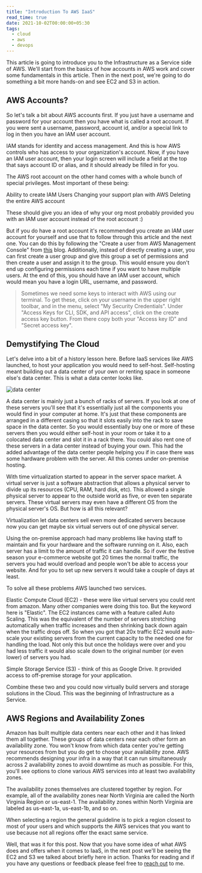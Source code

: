 ```yaml
---
title: "Introduction To AWS IaaS"
read_time: true
date: 2021-10-02T00:00:00+05:30
tags:
  - cloud
  - aws
  - devops
---
```


This article is going to introduce you to the Infrastructure as a Service side of AWS. We'll start from the basics of how accounts in AWS work and cover some fundamentals in this article. Then in the next post, we're going to do something a bit more hands-on and see EC2 and S3 in action. 

## AWS Accounts? 

So let's talk a bit about AWS accounts first. If you just have a username and password for your account then you have what is called a root account. If you were sent a username, password, account id, and/or a special link to log in then you have an IAM user account. 

IAM stands for identity and access management. And this is how AWS controls who has access to your organization's account. Now, if you have an IAM user account, then your login screen will include a field at the top that says account ID or alias, and it should already be filled in for you. 

The AWS root account on the other hand comes with a whole bunch of special privileges. Most important of these being:

Ability to create IAM Users
Changing your support plan with AWS
Deleting the entire AWS account

These should give you an idea of why your org most probably provided you with an IAM user account instead of the root account :)

But if you do have a root account it's recommended you create an IAM user account for yourself and use that to follow through this article and the next one. You can do this by following the "Create a user from AWS Management Console" from [this](https://searchcloudcomputing.techtarget.com/tutorial/Step-by-step-guide-on-how-to-create-an-IAM-user-in-AWS) blog. Additionally, instead of directly creating a user, you can first create a user group and give this group a set of permissions and then create a user and assign it to the group. This would ensure you don't end up configuring permissions each time if you want to have multiple users. At the end of this, you should have an IAM user account, which would mean you have a login URL, username, and password. 

> Sometimes we need some keys to interact with AWS using our terminal. To get these, click on your username in the upper right toolbar, and in the menu, select "My Security Credentials". Under "Access Keys for CLI, SDK, and API access", click on the create access key button. From there copy both your "Access key ID" and "Secret access key". 


## Demystifying The Cloud

Let's delve into a bit of a history lesson here. Before IaaS services like AWS launched, to host your application you would need to self-host. Self-hosting meant building out a data center of your own or renting space in someone else's data center. This is what a data center looks like.

![data center](/2021-10-02-1.jpeg)

A data center is mainly just a bunch of racks of servers. If you look at one of these servers you'll see that it's essentially just all the components you would find in your computer at home. It's just that these components are arranged in a different casing so that it slots easily into the rack to save space in the data center. So you would essentially buy one or more of these servers then you would either self-host in your room or take it to a colocated data center and slot it in a rack there. You could also rent one of these servers in a data center instead of buying your own. This had the added advantage of the data center people helping you if in case there was some hardware problem with the server. All this comes under on-premise hosting. 

With time virtualization started to appear in the server space market. A virtual server is just a software abstraction that allows a physical server to divide up its resources (CPU, RAM, hard disk, etc). This allowed a single physical server to appear to the outside world as five, or even ten separate servers. These virtual servers may even have a different OS from the physical server's OS. But how is all this relevant? 

Virtualization let data centers sell even more dedicated servers because now you can get maybe six virtual servers out of one physical server.

Using the on-premise approach had many problems like having staff to maintain and fix your hardware and the software running on it. Also, each server has a limit to the amount of traffic it can handle. So if over the festive season your e-commerce website got 20 times the normal traffic, the servers you had would overload and people won't be able to access your website. And for you to set up new servers it would take a couple of days at least. 

To solve all these problems AWS launched two services.

Elastic Compute Cloud (EC2) - these were like virtual servers you could rent from amazon. Many other companies were doing this too. But the keyword here is "Elastic". The EC2 instances came with a feature called Auto Scaling. This was the equivalent of the number of servers stretching automatically when traffic increases and then shrinking back down again when the traffic drops off. So when you got that 20x traffic EC2 would auto-scale your existing servers from the current capacity to the needed one for handling the load. Not only this but once the holidays were over and you had less traffic it would also scale down to the original number (or even lower) of servers you had. 

Simple Storage Service (S3) - think of this as Google Drive. It provided access to off-premise storage for your application.

Combine these two and you could now virtually build servers and storage solutions in the Cloud. This was the beginning of Infrastructure as a Service. 

## AWS Regions and Availability Zones 

Amazon has built multiple data centers near each other and it has linked them all together. These groups of data centers near each other form an availability zone. You won't know from which data center you're getting your resources from but you do get to choose your availability zone. AWS recommends designing your infra in a way that it can run simultaneously across 2 availability zones to avoid downtime as much as possible. For this, you'll see options to clone various AWS services into at least two availability zones. 

The availability zones themselves are clustered together by region. For example, all of the availability zones near North Virginia are called the North Virginia Region or us-east-1. The availability zones within North Virginia are labeled as us-east-1a, us-east-1b, and so on. 

When selecting a region the general guideline is to pick a region closest to most of your users and which supports the AWS services that you want to use because not all regions offer the exact same service.


Well, that was it for this post. Now that you have some idea of what AWS does and offers when it comes to IaaS, in the next post we'll be seeing the EC2 and S3 we talked about briefly here in action. Thanks for reading and if you have any questions or feedback please feel free to [reach out](https://arshsharma.com/) to me. 